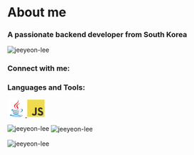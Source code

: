 <h1 align="left">About me</h1>
<h3 align="left">A passionate backend developer from South Korea</h3>

<p align="left"> <img src="https://komarev.com/ghpvc/?username=jeeyeon-lee&label=Profile%20views&color=0e75b6&style=flat" alt="jeeyeon-lee" /> </p>

<h3 align="left">Connect with me:</h3>
<p align="left">
</p>

<h3 align="left">Languages and Tools:</h3>
<p align="left"> <a href="https://www.java.com" target="_blank" rel="noreferrer"> <img src="https://raw.githubusercontent.com/devicons/devicon/master/icons/java/java-original.svg" alt="java" width="40" height="40"/> </a> <a href="https://developer.mozilla.org/en-US/docs/Web/JavaScript" target="_blank" rel="noreferrer"> <img src="https://raw.githubusercontent.com/devicons/devicon/master/icons/javascript/javascript-original.svg" alt="javascript" width="40" height="40"/> </a> </p>

<div>
<p><img align="left" src="https://github-readme-stats.vercel.app/api/top-langs?username=jeeyeon-lee&show_icons=true&locale=en&layout=compact" alt="jeeyeon-lee" /></p>

<p>&nbsp;<img align="center" src="https://github-readme-stats.vercel.app/api?username=jeeyeon-lee&show_icons=true&locale=en" alt="jeeyeon-lee" /></p>

<p><img align="center" src="https://github-readme-streak-stats.herokuapp.com/?user=jeeyeon-lee&" alt="jeeyeon-lee" /></p>
</div>
